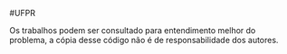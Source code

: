 #UFPR

Os trabalhos podem ser consultado para entendimento melhor do problema, a cópia desse código não é de responsabilidade dos autores.